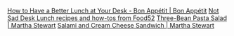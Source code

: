<!-- njnmdoc: title="Food"  -->
<a href="https://www.bonappetit.com/test-kitchen/cooking-tips/article/lunch-al-desko"    >How to Have a Better Lunch at Your Desk - Bon Appétit | Bon Appétit</a>
<a href="https://food52.com/tags/not-sad-desk-lunch"    >Not Sad Desk Lunch recipes and how-tos from Food52</a>
<a href="https://www.marthastewart.com/903081/three-bean-pasta-salad"    >Three-Bean Pasta Salad | Martha Stewart</a>
<a href="https://www.marthastewart.com/313661/salami-and-cream-cheese-sandwich?czone=food%2Flunch-recipes%2Fsandwich-recipes&amp;gallery=853438&amp;slide=313661&amp;center=856055"    >Salami and Cream Cheese Sandwich | Martha Stewart</a>
